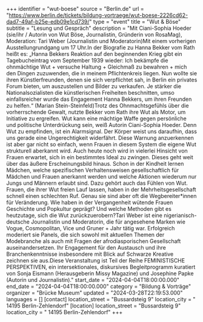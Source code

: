 +++
identifier = "wut-boese"
source = "Berlin.de"
url = "https://www.berlin.de/tickets/bildung-vortraege/wut-boese-2226cd62-dad7-49af-b25e-edb09e1cd739/"
type = "event"
title = "Wut & Böse"
subtitle = "Lesung und Gespräch"
description = "Mit Ciani-Sophia Hoeder (sie/ihr / Autorin von Wut  Böse, Journalistin, Gründerin von RosaMag), Moderation: Tari Weber (Journalistin und Moderatorin)Mit einem vorherigen Ausstellungrundgang um 17 Uhr.In der Biografie zu Hanna Bekker vom Rath heißt es: „Hanna Bekkers Reaktion auf den beginnenden Krieg gibt ein Tagebucheintrag vom September 1939 wieder: Ich bekämpfe die ohnmächtige Wut + versuche Haltung + Gleichmaß zu bewahren + mich den Dingen zuzuwenden, die in meinem Pflichtenkreis liegen. Nun wollte sie ihren Künstlerfreunden, denen sie sich verpflichtet sah, in Berlin ein privates Forum bieten, um auszustellen und Bilder zu verkaufen. Je stärker die Nationalsozialisten die künstlerischen Freiheiten beschnitten, umso einfallsreicher wurde das Engagement Hanna Bekkers, um ihren Freunden zu helfen.“ (Marian Stein-Steinfeld)Trotz des Ohnmachtsgefühls über die vorherrschende Gewalt, nutzte Bekker vom Rath ihre Wut als Motor, um Initiative zu ergreifen. Wut kann eine mächtige Waffe gegen persönliche und politische Unterdrückung sein, weiß Autorin Ciani-Sophia Hoeder. Denn Wut zu empfinden, ist ein Alarmsignal. Der Körper weist uns daraufhin, dass uns gerade eine Ungerechtigkeit widerfährt. Diese Warnung anzuerkennen ist aber gar nicht so einfach, wenn Frauen in diesem System die eigene Wut strukturell aberkannt wird. Auch heute noch wird in vielerlei Hinsicht von Frauen erwartet, sich in ein bestimmtes Ideal zu zwingen. Dieses geht weit über das äußere Erscheinungsbild hinaus. Schon in der Kindheit lernen Mädchen, welche spezifischen Verhaltensweisen gesellschaftlich für Mädchen und Frauen anerkannt werden und welche Aktionen wiederum nur Jungs und Männern erlaubt sind. Dazu gehört auch das Fühlen von Wut. Frauen, die ihrer Wut freien Lauf lassen, haben in der Mehrheitsgesellschaft schnell einen schlechten Ruf. Genau sie sind aber oft die Wegbereiter*innen für Veränderung. Wie haben in der Vergangenheit wütende Frauen Geschichte und Popkultur geprägt? Und welche Methoden gibt es heutzutage, sich die Wut zurückzuerobern?Tari Weber ist eine nigerianisch-deutsche Journalistin und Moderatorin, die für angesehene Marken wie Vogue, Cosmopolitan, Vice und Gruner + Jahr tätig war. Erfolgreich moderiert sie Panels, die sich sowohl mit aktuellen Themen der Modebranche als auch mit Fragen der afrodiasporischen Gesellschaft auseinandersetzen. Ihr Engagement für den Austausch und ihre Branchenkenntnisse insbesondere mit Blick auf Schwarze Kreative zeichnen sie aus.Diese Veranstaltung ist Teil der Reihe FEMINISTISCHE PERSPEKTIVEN, ein intersektionales, diskursives Begleitprogramm kuratiert von Sonja Eismann (Herausgeberin Missy Magazine) und Josephine Papke (Autorin und Journalistin)."
start_date = "2024-04-04T18:00:00.000"
end_date = "2024-04-04T18:00:00.000"
category = "Bildung & Vorträge"
organizer = "Brücke Museum"
updated = "2024-03-28T22:19:53.000"
languages = []
[contact]
location_street = "Bussardsteig 9"
location_city = " 14195 Berlin-Zehlendorf"
[location]
location_street = "Bussardsteig 9"
location_city = " 14195 Berlin-Zehlendorf"
+++